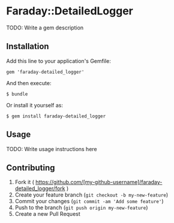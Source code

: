 # Faraday::DetailedLogger

TODO: Write a gem description

## Installation

Add this line to your application's Gemfile:

    gem 'faraday-detailed_logger'

And then execute:

    $ bundle

Or install it yourself as:

    $ gem install faraday-detailed_logger

## Usage

TODO: Write usage instructions here

## Contributing

1. Fork it ( https://github.com/[my-github-username]/faraday-detailed_logger/fork )
2. Create your feature branch (`git checkout -b my-new-feature`)
3. Commit your changes (`git commit -am 'Add some feature'`)
4. Push to the branch (`git push origin my-new-feature`)
5. Create a new Pull Request
